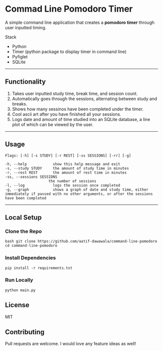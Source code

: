 # Commad Line Pomodoro Timer

A simple command line application that creates a **pomodoro timer** through user inputted timing. 

Stack
- Python
- Timer (python package to display timer in command line)
- Pyfiglet
- SQLite 

---

## Functionality
1. Takes user inputted study time, break time, and session count.
2. Automatically goes through the sessions, alternating between study and breaks.
3. Shows how many sessinos have been completed under the timer.
4. Cool ascii art after you have finished all your sessions. 
5. Logs date and amount of time studied into an SQLite database, a line plot of which can be viewed by the user.

---

## Usage
```
Flags: [-h] [-s STUDY] [-r REST] [-ss SESSIONS] [-rr] [-g]

-h, --help            show this help message and exit
-s, --study STUDY     the amount of study time in minutes
-r, --rest REST       the amount of rest time in minutes
-ss, --sessions SESSIONS
                    the number of sessions
-l, --log             logs the session once completed
-g, --graph           shows a graph of date and study time, either immediately if passed with no other arguments, or after the sessions have been completed
```

---

## Local Setup

### Clone the Repo
```
bash git clone https://github.com/aatif-dawawala/command-line-pomodoro
cd command-line-pomodoro
```

### Install Dependencies
```pip install -r requirements.txt```

### Run Locally
```python main.py```

## License
MIT

## Contributing
Pull requests are welcome. I would love any feature ideas as well!